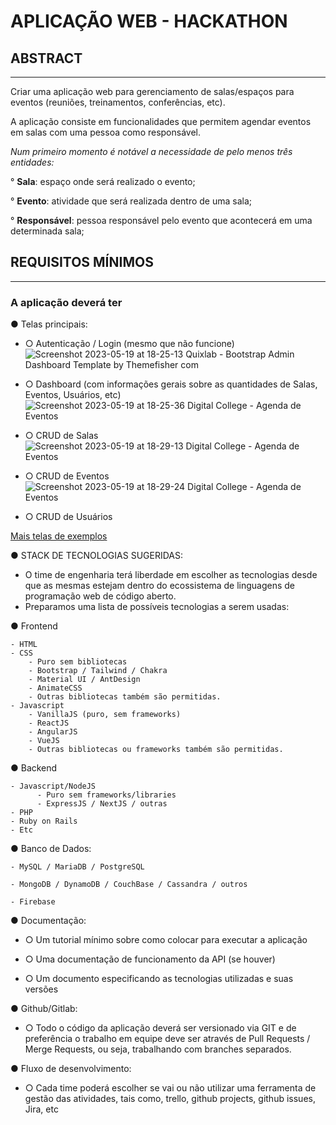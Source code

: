 # APLICAÇÃO WEB - HACKATHON

## ABSTRACT
___________________________
Criar uma aplicação web para gerenciamento de salas/espaços para eventos (reuniões,
treinamentos, conferências, etc).

A aplicação consiste em funcionalidades que permitem agendar eventos em salas com
uma pessoa como responsável.

*Num primeiro momento é notável a necessidade de pelo menos três entidades:*

  ° **Sala**: espaço onde será realizado o evento;
  
  ° **Evento**: atividade que será realizada dentro de uma sala;
  
  ° **Responsável**: pessoa responsável pelo evento que acontecerá em uma
determinada sala;

## REQUISITOS MÍNIMOS
_________________________
### A aplicação deverá ter

● Telas principais:
  
  - ○ Autenticação / Login (mesmo que não funcione)
     ![Screenshot 2023-05-19 at 18-25-13 Quixlab - Bootstrap Admin Dashboard Template by Themefisher com](https://github.com/DC-FS04-SUL/APP_WEB_HACKATHON/assets/19413241/cde48205-4e38-442c-84b7-d2f495312437)


  - ○ Dashboard (com informações gerais sobre as quantidades de Salas, Eventos, Usuários, etc)
    ![Screenshot 2023-05-19 at 18-25-36 Digital College - Agenda de Eventos](https://github.com/DC-FS04-SUL/APP_WEB_HACKATHON/assets/19413241/238a18f6-6ef1-46bf-98f6-0b4f17843701)

    
  - ○ CRUD de Salas
    ![Screenshot 2023-05-19 at 18-29-13 Digital College - Agenda de Eventos](https://github.com/DC-FS04-SUL/APP_WEB_HACKATHON/assets/19413241/e9a6609e-38e8-4bcd-b7a2-3042d4fc058a)


  - ○ CRUD de Eventos
     ![Screenshot 2023-05-19 at 18-29-24 Digital College - Agenda de Eventos](https://github.com/DC-FS04-SUL/APP_WEB_HACKATHON/assets/19413241/7673546c-c72d-4f15-8581-3a84644534a4)


  - ○ CRUD de Usuários

[Mais telas de exemplos](https://drive.google.com/drive/folders/1lQzygyga1lGBWRvlfiS3UjPBmA8rrodh)

● STACK DE TECNOLOGIAS SUGERIDAS:
 - O time de engenharia terá liberdade em escolher as tecnologias desde que as mesmas estejam dentro do ecossistema de linguagens de programação web de código aberto.
 - Preparamos uma lista de possíveis tecnologias a serem usadas:
   
  ● Frontend
  
    - HTML
    - CSS
        - Puro sem bibliotecas
        - Bootstrap / Tailwind / Chakra
        - Material UI / AntDesign
        - AnimateCSS
        - Outras bibliotecas também são permitidas.
    - Javascript
        - VanillaJS (puro, sem frameworks)
        - ReactJS
        - AngularJS
        - VueJS
        - Outras bibliotecas ou frameworks também são permitidas.
  ● Backend
  
    - Javascript/NodeJS
          - Puro sem frameworks/libraries
          - ExpressJS / NextJS / outras
    - PHP
    - Ruby on Rails
    - Etc

  ● Banco de Dados:
  
    - MySQL / MariaDB / PostgreSQL
    
    - MongoDB / DynamoDB / CouchBase / Cassandra / outros
    
    - Firebase

● Documentação:

  - ○ Um tutorial mínimo sobre como colocar para executar a aplicação
  
  - ○ Uma documentação de funcionamento da API (se houver)
  
  - ○ Um documento especificando as tecnologias utilizadas e suas versões
  
● Github/Gitlab:

  - ○ Todo o código da aplicação deverá ser versionado via GIT e de preferência o trabalho em equipe deve ser através de Pull Requests / Merge Requests, ou seja, trabalhando com branches separados.
  
● Fluxo de desenvolvimento:

  - ○ Cada time poderá escolher se vai ou não utilizar uma ferramenta de gestão das atividades, tais como, trello, github projects, github issues, Jira, etc
